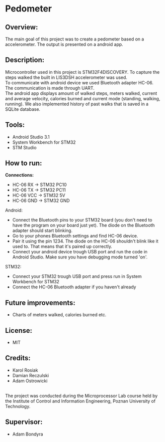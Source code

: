 # Pedometer

<h2>Overview:</h2>
The main goal of this project was to create a pedometer based on a accelerometer.
The output is presented on a android app.

<h2>Description:</h2>
Microcontroller used in this project is STM32F4DISCOVERY. To capture the steps walked the built in  LIS3DSH accelerometer was used. </br>
To communicate with android device we used Bluetooth adapter HC-06. The communication is made through UART. </br>
The android app displays amount of walked steps, meters walked, current and average velocity, calories burned and current mode (standing, walking, running).
We also implemented history of past walks that is saved in a SQLite database. </br>

<h2>Tools:</h2>

- Android Studio 3.1
- System Workbench for STM32
- STM Studio

<h2>How to run:</h2>

<b>Connections:</b><br>
- HC-06 RX  -> STM32 PC10<br>
- HC-06 TX  -> STM32 PC11<br>
- HC-06 VCC -> STM32 5V<br>
- HC-06 GND -> STM32 GND<br>

Android:</br>
- Connect the Bluetooth pins to your STM32 board (you don't need to have the program on your board just yet).
The diode on the Bluetooth adapter should start blinking.
- Go to your phones Bluetooth settings and find HC-06 device.
- Pair it using the pin 1234. The diode on the HC-06 shouldn't blink like it used to. That means that it's paired up correctly.
- Connect your android device trough USB port and run the code in Android Studio. Make sure you have debugging mode turned 'on'.

STM32: </br>
- Connect your STM32 trough USB port and press run in System Workbench for STM32
- Connect the HC-06 Bluetooth adapter if you haven't already

<h2>Future improvements:</h2>

- Charts of meters walked, calories burned etc.

<h2>License:</h2>

- MIT

<h2>Credits:</h2>

- Karol Rosiak 
- Damian Reczulski
- Adam Ostrowicki

<br>
The project was conducted during the Microprocessor Lab course held by the Institute of Control and Information Engineering, Poznan University of Technology.

<h2>Supervisor:</h2>

- Adam Bondyra

